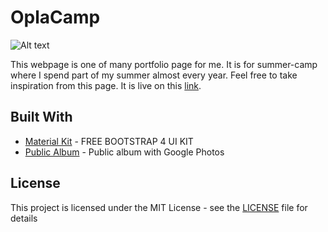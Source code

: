 # OplaCamp

![Alt text](assets/img/github.png "Opal Camp")

This webpage is one of many portfolio page for me. It is for summer-camp where I spend part of my summer almost every year. Feel free to take inspiration from this page. It is live on this [link](http://opalcamp.sk/).

## Built With

* [Material Kit](https://www.creative-tim.com/product/material-kit) - FREE BOOTSTRAP 4 UI KIT
* [Public Album](https://www.publicalbum.org/blog/embedding-google-photos-albums) - Public album with Google Photos

## License

This project is licensed under the MIT License - see the [LICENSE](https://github.com/kubekbreha/OpalCamp/blob/master/LICENCE) file for details
